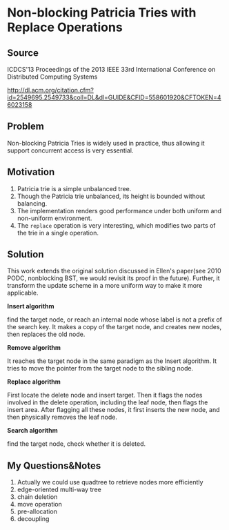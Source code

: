 # Non-blocking Patricia Tries with Replace Operations

## Source

ICDCS'13 Proceedings of the 2013 IEEE 33rd International Conference on Distributed Computing Systems

http://dl.acm.org/citation.cfm?id=2549695.2549733&coll=DL&dl=GUIDE&CFID=558601920&CFTOKEN=46023158

## Problem

Non-blocking Patricia Tries is widely used in practice, thus allowing it support concurrent access is very essential.

## Motivation

1. Patricia trie is a simple unbalanced tree.
2. Though the Patricia trie unbalanced, its height is bounded without balancing.
3. The implementation renders good performance under both uniform and non-uniform environment.
4. The `replace` operation is very interesting, which modifies two parts of the trie in a single operation.

## Solution

This work extends the original solution discussed in Ellen's paper(see 2010 PODC, nonblocking BST, we would revisit its proof in the future). Further, it transform the update scheme in a more uniform way to make it more applicable.

**Insert algorithm**

find the target node, or reach an internal node whose label is not a prefix of the search key. It makes a copy of the target node, and creates new nodes, then replaces the old node.

**Remove algorithm**

It reaches the target node in the same paradigm as the Insert algorithm. It tries to move the pointer from the target node to the sibling node.

**Replace algorithm**

First locate the delete node and insert target. Then it flags the nodes involved in the delete operation, including the leaf node, then flags the insert area. After flagging all these nodes, it first inserts the new node, and then physically removes the leaf node. 

**Search algorithm**

find the target node, check whether it is deleted.

## My Questions&Notes

1. Actually we could use quadtree to retrieve nodes more efficiently
2. edge-oriented multi-way tree
3. chain deletion
4. move operation
5. pre-allocation
6. decoupling